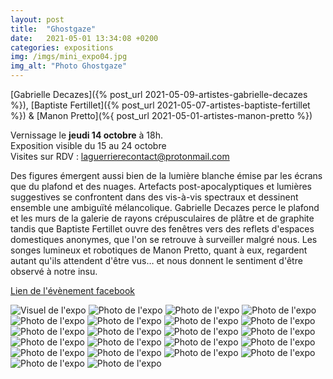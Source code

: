 ```yaml
---
layout: post
title:  "Ghostgaze"
date:   2021-05-01 13:34:08 +0200
categories: expositions
img: /imgs/mini_expo04.jpg
img_alt: "Photo Ghostgaze"
---
```


[Gabrielle Decazes]({% post_url 2021-05-09-artistes-gabrielle-decazes %}), [Baptiste Fertillet]({% post_url 2021-05-07-artistes-baptiste-fertillet %}) & [Manon Pretto](%{ post_url 2021-05-01-artistes-manon-pretto %})


Vernissage le **jeudi 14 octobre** à 18h.  
Exposition visible du 15 au 24 octobre  
Visites sur RDV : laguerrierecontact@protonmail.com

Des figures émergent aussi bien de la lumière blanche émise par les écrans que du plafond et des nuages. Artefacts post-apocalyptiques et lumières suggestives se confrontent dans des vis-à-vis spectraux et dessinent ensemble une ambiguïté mélancolique. Gabrielle Decazes perce le plafond et les murs de la galerie de rayons crépusculaires de plâtre et de graphite tandis que Baptiste Fertillet ouvre des fenêtres vers des reflets d'espaces domestiques anonymes, que l'on se retrouve à surveiller malgré nous. Les songes lumineux et robotiques de Manon Pretto, quant à eux, regardent autant qu'ils attendent d'être vus… et nous donnent le sentiment d'être observé à notre insu.

[Lien de l'évènement facebook](https://www.facebook.com/events/230786295772658/?ref=newsfeed)

![Visuel de l'expo](/imgs/ghostgaze_visuel.jpg)
![Photo de l'expo](/imgs/ghostgaze01.jpg)
![Photo de l'expo](/imgs/ghostgaze02.jpg)
![Photo de l'expo](/imgs/ghostgaze03.jpg)
![Photo de l'expo](/imgs/ghostgaze04.jpg)
![Photo de l'expo](/imgs/ghostgaze05.jpg)
![Photo de l'expo](/imgs/ghostgaze06.jpg)
![Photo de l'expo](/imgs/ghostgaze07.jpg)
![Photo de l'expo](/imgs/ghostgaze08.jpg)
![Photo de l'expo](/imgs/ghostgaze09.jpg)
![Photo de l'expo](/imgs/ghostgaze10.jpg)
![Photo de l'expo](/imgs/ghostgaze11.jpg)
![Photo de l'expo](/imgs/ghostgaze12.jpg)
![Photo de l'expo](/imgs/ghostgaze13.jpg)
![Photo de l'expo](/imgs/ghostgaze14.jpg)
![Photo de l'expo](/imgs/ghostgaze15.jpg)
![Photo de l'expo](/imgs/ghostgaze16.jpg)
![Photo de l'expo](/imgs/ghostgaze17.jpg)
![Photo de l'expo](/imgs/ghostgaze18.jpg)
![Photo de l'expo](/imgs/ghostgaze19.jpg)
![Photo de l'expo](/imgs/ghostgaze20.jpg)
![Photo de l'expo](/imgs/ghostgaze21.jpg)
